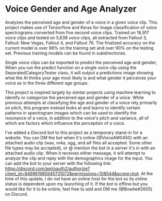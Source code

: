 # Voice Gender and Age Analyzer
 Analyzes the perceived age and gender of a voice in a given voice clip. This project makes use of Tensorflow and Keras for image classification of voice spectrograms converted from five second voice clips. Trained on 16,917 voice clips and tested on 5,638 voice clips, all extracted from Fallout 3, Fallout: New Vegas, Fallout 4, and Fallout 76. The finalized accuracy on the current model is over 98% on the training set and over 90% on the testing set. Previous training models can be found in subdirectories.
 
 Single voice clips can be imported to predict the perceived age and gender; When you run the predict function on a single voice clip using the SeparatedCategoryTester class, it will output a predictions image showing what the AI thinks your age most likely is and what gender it perceives your voice as in the three different age groups.

 This project is inspired largely by similar projects using machine learning to identify or categorize the perceived age and gender of a voice. While previous attempts at classifying the age and gender of a voice rely primarily on pitch, this program instead looks at and learns to identify certain patterns in spectrogram images which can be used to identify the resonance of a voice, in addition to the voice's pitch and variance, all of which are factors which influence the perception of a voice.
 
  I've added a Discord bot to this project as a temporary stand-in for a website. You can DM the bot when it's online (@VoiceAI#0450) with an attached audio clip (wav, m4a, ogg, and aif files all accepted. Some other file types may be accepted), or @ mention the bot in a server it's in with an attached audio clip. When it receives either message, it will attempt to analyze the clip and reply with the demographics image for the input. You can add the bot to your server with the following link: https://discord.com/api/oauth2/authorize?client_id=846961985945731072&permissions=108544&scope=bot. At the time of this update, I do not have an online host for the bot so its online status is dependent upon my launching of it. If the bot is offline but you would like for it to be online, feel free to add and DM me (@Bowtie#2605) on Discord.

